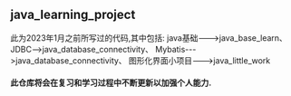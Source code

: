 ## java_learning_project
此为2023年1月之前所写过的代码,其中包括:
java基础--->java_base_learn、
JDBC-->java_database_connectivity、
Mybatis--->java_database_connectivity、
图形化界面小项目--->java_little_work
#### 此仓库将会在复习和学习过程中不断更新以加强个人能力.
